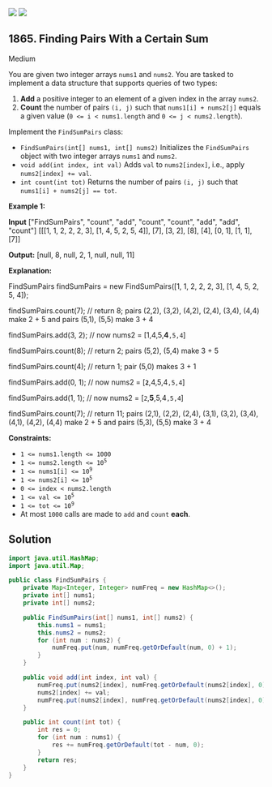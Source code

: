 [![](https://img.shields.io/github/stars/javadev/LeetCode-in-Java?label=Stars&style=flat-square)](https://github.com/javadev/LeetCode-in-Java)
[![](https://img.shields.io/github/forks/javadev/LeetCode-in-Java?label=Fork%20me%20on%20GitHub%20&style=flat-square)](https://github.com/javadev/LeetCode-in-Java/fork)

## 1865\. Finding Pairs With a Certain Sum

Medium

You are given two integer arrays `nums1` and `nums2`. You are tasked to implement a data structure that supports queries of two types:

1.  **Add** a positive integer to an element of a given index in the array `nums2`.
2.  **Count** the number of pairs `(i, j)` such that `nums1[i] + nums2[j]` equals a given value (`0 <= i < nums1.length` and `0 <= j < nums2.length`).

Implement the `FindSumPairs` class:

*   `FindSumPairs(int[] nums1, int[] nums2)` Initializes the `FindSumPairs` object with two integer arrays `nums1` and `nums2`.
*   `void add(int index, int val)` Adds `val` to `nums2[index]`, i.e., apply `nums2[index] += val`.
*   `int count(int tot)` Returns the number of pairs `(i, j)` such that `nums1[i] + nums2[j] == tot`.

**Example 1:**

**Input** ["FindSumPairs", "count", "add", "count", "count", "add", "add", "count"] [[[1, 1, 2, 2, 2, 3], [1, 4, 5, 2, 5, 4]], [7], [3, 2], [8], [4], [0, 1], [1, 1], [7]]

**Output:** [null, 8, null, 2, 1, null, null, 11]

**Explanation:** 

FindSumPairs findSumPairs = new FindSumPairs([1, 1, 2, 2, 2, 3], [1, 4, 5, 2, 5, 4]); 

findSumPairs.count(7); // return 8; pairs (2,2), (3,2), (4,2), (2,4), (3,4), (4,4) make 2 + 5 and pairs (5,1), (5,5) make 3 + 4 

findSumPairs.add(3, 2); // now nums2 = [1,4,5,**4**`,5,4`] 

findSumPairs.count(8); // return 2; pairs (5,2), (5,4) make 3 + 5 

findSumPairs.count(4); // return 1; pair (5,0) makes 3 + 1 

findSumPairs.add(0, 1); // now nums2 = [**`2`**,4,5,4`,5,4`] 

findSumPairs.add(1, 1); // now nums2 = [`2`,**5**,5,4`,5,4`] 

findSumPairs.count(7); // return 11; pairs (2,1), (2,2), (2,4), (3,1), (3,2), (3,4), (4,1), (4,2), (4,4) make 2 + 5 and pairs (5,3), (5,5) make 3 + 4

**Constraints:**

*   `1 <= nums1.length <= 1000`
*   <code>1 <= nums2.length <= 10<sup>5</sup></code>
*   <code>1 <= nums1[i] <= 10<sup>9</sup></code>
*   <code>1 <= nums2[i] <= 10<sup>5</sup></code>
*   `0 <= index < nums2.length`
*   <code>1 <= val <= 10<sup>5</sup></code>
*   <code>1 <= tot <= 10<sup>9</sup></code>
*   At most `1000` calls are made to `add` and `count` **each**.

## Solution

```java
import java.util.HashMap;
import java.util.Map;

public class FindSumPairs {
    private Map<Integer, Integer> numFreq = new HashMap<>();
    private int[] nums1;
    private int[] nums2;

    public FindSumPairs(int[] nums1, int[] nums2) {
        this.nums1 = nums1;
        this.nums2 = nums2;
        for (int num : nums2) {
            numFreq.put(num, numFreq.getOrDefault(num, 0) + 1);
        }
    }

    public void add(int index, int val) {
        numFreq.put(nums2[index], numFreq.getOrDefault(nums2[index], 0) - 1);
        nums2[index] += val;
        numFreq.put(nums2[index], numFreq.getOrDefault(nums2[index], 0) + 1);
    }

    public int count(int tot) {
        int res = 0;
        for (int num : nums1) {
            res += numFreq.getOrDefault(tot - num, 0);
        }
        return res;
    }
}
```